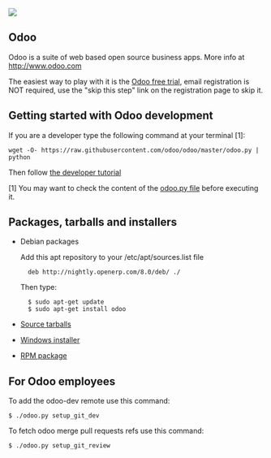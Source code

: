 <a href="http://runbot.odoo.com/runbot"><img src="http://runbot.odoo.com/runbot/badge/1/master.svg"/></a>

Odoo
----

Odoo is a suite of web based open source business apps.  More info at http://www.odoo.com

The easiest way to play with it is the <a href="https://www.odoo.com/page/start">Odoo free trial</a>, email registration is NOT required, use the "skip this step" link on the registration page to skip it.


Getting started with Odoo development
--------------------------------------

If you are a developer type the following command at your terminal [1]:

    wget -O- https://raw.githubusercontent.com/odoo/odoo/master/odoo.py | python

Then follow <a href="https://doc.openerp.com/trunk/server/howto/howto_website/">the developer tutorial</a>

[1] You may want to check the content of the <a href="https://raw.githubusercontent.com/odoo/odoo/master/odoo.py">odoo.py file</a> before executing it.


Packages, tarballs and installers
---------------------------------

* Debian packages

    Add this apt repository to your /etc/apt/sources.list file

        deb http://nightly.openerp.com/8.0/deb/ ./

    Then type:

        $ sudo apt-get update
        $ sudo apt-get install odoo

* <a href="http://nightly.openerp.com/">Source tarballs</a>

* <a href="http://nightly.openerp.com/">Windows installer</a>

* <a href="http://nightly.openerp.com/">RPM package</a>


For Odoo employees
------------------

To add the odoo-dev remote use this command:

    $ ./odoo.py setup_git_dev

To fetch odoo merge pull requests refs use this command:

    $ ./odoo.py setup_git_review

